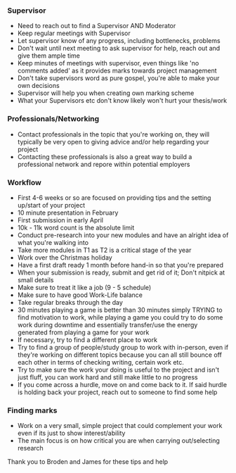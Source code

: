 
### Supervisor
+ Need to reach out to find a Supervisor AND Moderator
+ Keep regular meetings with Supervisor
+ Let supervisor know of any progress, including bottlenecks, problems
+ Don't wait until next meeting to ask supervisor for help, reach out and give them ample time
+ Keep minutes of meetings with supervisor, even things like 'no comments added' as it provides marks towards 
project management
+ Don't take supervisors word as pure gospel, you're able to make your own decisions
+ Supervisor will help you when creating own marking scheme
+ What your Supervisors etc don't know likely won't hurt your thesis/work

### Professionals/Networking
+ Contact professionals in the topic that you're working on, they will typically be very open to giving advice and/or help regarding your project
+ Contacting these professionals is also a great way to build a professional network and repore within potential employers

### Workflow
+ First 4-6 weeks or so are focused on providing tips and the setting up/start of your project
+ 10 minute presentation in February
+ First submission in early April
+ 10k - 11k word count is the absolute limit
+ Conduct pre-research into your new modules and have an alright idea of what you're walking into
+ Take more modules in T1 as T2 is a critical stage of the year
+ Work over the Christmas holiday
+ Have a first draft ready 1 month before hand-in so that you're prepared
+ When your submission is ready, submit and get rid of it; Don't nitpick at small details
+ Make sure to treat it like a job (9 - 5 schedule)
+ Make sure to have good Work-Life balance
+ Take regular breaks through the day
+ 30 minutes playing a game is better than 30 minutes simply TRYING to find motivation to work, while playing a game you could try to do some work during
downtime and essentially transfer/use the energy generated from playing a game for your work
+ If necessary, try to find a different place to work
+ Try to find a group of people/study group to work with in-person, even if they're working on different topics because you can all still bounce off each other in 
terms of checking writing, certain work etc. 
+ Try to make sure the work your doing is useful to the project and isn't just fluff, you can work hard and still make little to no progress
+ If you come across a hurdle, move on and come back to it. If said hurdle is holding back your project, reach out to someone to find some help


### Finding marks
+ Work on a very small, simple project that could complement your work even if its just to show interest/ability
+ The main focus is on how critical you are when carrying out/selecting research



Thank you to Broden and James for these tips and help